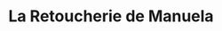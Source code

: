 ---
title: "La Retoucherie de Manuela"
url: /caracas/la-retoucherie-de-manuela-av-romulo-gallegos/
shop: sastre
---